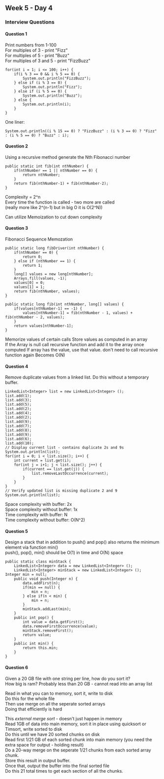 ## Week 5 - Day 4
### Interview Questions
#### Question 1
Print numbers from 1-100  
For multiples of 3 - print "Fizz"  
For multiples of 5 - print "Buzz"  
For multiples of 3 and 5 - print "FizzBuzz"  

```
for(int i = 1; i <= 100; i++) {
    if(i % 3 == 0 && i % 5 == 0) {
        System.out.println("FizzBuzz");
    } else if (i % 3 == 0) {
        System.out.println("Fizz");
    } else if (i % 5 == 0) {
        System.out.println("Buzz");
    } else {
        System.out.println(i);
    }
}
```

One liner:

```
System.out.println((i % 15 == 0) ? "FizzBuzz" : (i % 3 == 0) ? "Fizz" : (i % 5 == 0) ? "Buzz" : i);
```

#### Question 2
Using a recursive method generate the Nth Fibonacci number

```
public static int fib(int nthNumber) {
	if(nthNumber == 1 || nthNumber == 0) {
		return nthNumber;
	}
	return fib(nthNumber-1) + fib(nthNumber-2);
}
```
Complexity = 2^n  
Every time the function is called - two more are called  
(really more like 2^(n-1) but in big O it is O(2^N))

Can utilize Memoization to cut down complexity


#### Question 3
Fibonacci Sequence Memozation

```
public static long fibDriver(int nthNumber) {
	if(nthNumber == 0) {
		return 0;
	} else if (nthNumber == 1) {
		return 1;
	}
	long[] values = new long[nthNumber];
	Arrays.fill(values, -1);
	values[0] = 0;
	values[1] = 1;
	return fib(nthNumber, values);	
}
	
public static long fib(int nthNumber, long[] values) {
	if(values[nthNumber-1] == -1) {
		values[nthNumber-1] = fib(nthNumber - 1, values) + fib(nthNumber - 2, values);
	}
	return values[nthNumber-1];
}
```
Memorize values of certain calls
Store values as computed in an array  
If the Array is null call recursive function and add it to the array once computed
If array has the value, use that value. don't need to call recursive function again
Becomes O(N)

#### Question 4
Remove duplicate values from a linked list. 
Do this without a temporary buffer.

```
LinkedList<Integer> list = new LinkedList<Integer> ();
list.add(1);
list.add(3);
list.add(5);
list.add(2);
list.add(4);
list.add(2);
list.add(9);
list.add(7);
list.add(8);
list.add(9);
list.add(6);
list.add(10);
// Display current list - contains duplicate 2s and 9s
System.out.println(list);
for(int i = 0; i < list.size(); i++) {
	int current = list.get(i);
	for(int j = i+1; j < list.size(); j++) {
		if(current == list.get(j)) {
			list.removeLastOccurrence(current);
		}
	}
}
// Verify updated list is missing duplicate 2 and 9
System.out.println(list);
```

Space complexity with buffer: 2x  
Space complexity without buffer: 1x  
Time complexity with buffer: N  
Time complexity without buffer: O(N^2)  

#### Question 5
Design a stack that in addition to push() and pop()
also returns the minimum element via function min()  
push(), pop(), min() should be O(1) in time and O(N) space

```
public static class minStack {
	LinkedList<Integer> data = new LinkedList<Integer> ();
	LinkedList<Integer> minStack = new LinkedList<Integer> ();	Integer min = null;
	public void push(Integer n) {
		data.addFirst(n);
		if(min == null) {
			min = n;
		} else if(n < min) {
			min = n;
		}
		minStack.addLast(min);
	}
	public int pop() {
		int value = data.getFirst();
		data.removeFirstOccurrence(value);
		minStack.removeFirst();
		return value;
	}
	public int min() {
		return this.min;
	}
}
```

#### Question 6
Given a 20 GB file with one string per line, how do you sort it?  
How big is ram? Probably less than 20 GB - cannot read into an array list  

Read in what you can to memory, sort it, write to disk  
Do this for the whole file  
Then use merge on all the seperate sorted arrays  
Doing that efficiently is hard  

This *external merge sort* - doesn't just happen in memory  
Read 1GB of data into main memory, sort it in place using quicksort or Timsort, write sorted to disk  
Do this until we have 20 sorted chunks on disk  
Read first 1/21 GB of each sorted chunk into main memory (you need the extra space for output - holding result)  
Do a 20-way merge on the seperate 1/21 chunks from each sorted array chunk.  
 Store this result in output buffer.   
Once that, output the buffer into the final sorted file  
Do this 21 total times to get each section of all the chunks.  

